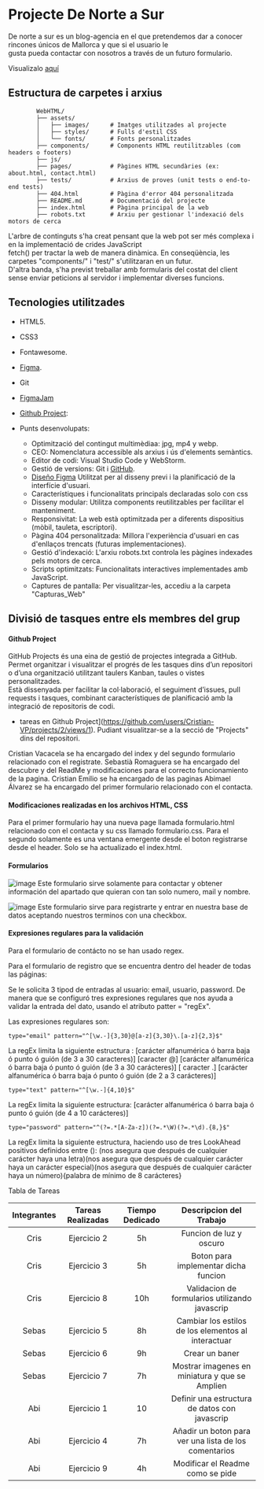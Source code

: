 # Projecte De Norte a Sur

De norte a sur es un blog-agencia en el que pretendemos dar a conocer rincones únicos de Mallorca y que si el usuario le    
gusta pueda contactar con nosotros a través de un futuro formulario.

Visualizalo [aquí](https://cristian-vp.github.io/WebHTML/)

## Estructura de carpetes i arxius

            WebHTML/
            ├── assets/
            │   ├── images/      # Imatges utilitzades al projecte
            │   ├── styles/      # Fulls d'estil CSS
            │   └── fonts/       # Fonts personalitzades
            ├── components/      # Components HTML reutilitzables (com headers o footers)
            ├── js/              
            ├── pages/           # Pàgines HTML secundàries (ex: about.html, contact.html)
            ├── tests/           # Arxius de proves (unit tests o end-to-end tests)
            ├── 404.html         # Pàgina d'error 404 personalitzada
            ├── README.md        # Documentació del projecte
            ├── index.html       # Pàgina principal de la web
            ├── robots.txt       # Arxiu per gestionar l'indexació dels motors de cerca


L'arbre de continguts s'ha creat pensant que la web pot ser més complexa i en la implementació de crides JavaScript   
fetch() per tractar la web de manera dinàmica. En conseqüència, les carpetes "components/" i "test/" s'utilitzaran en un futur.    
D'altra banda, s'ha previst treballar amb formularis del costat del client sense enviar peticions al servidor i implementar diverses funcions.

## Tecnologies utilitzades

- HTML5.
- CSS3
- Fontawesome.
- [Figma]().
- Git 
- [FigmaJam](https://www.figma.com/board/SESONxPTn5YdZtHixlLXtg/norte-sur?node-id=0-1&t=cgnwzLbNbRMMFJXh-1)
- [Github Project](https://github.com/users/Cristian-VP/projects/2/views/1): 

- Punts desenvolupats:   
    - Optimització del contingut multimèdiaa: jpg, mp4 y webp.   
    - CEO: Nomenclatura accessible als arxius i ús d'elements semàntics.
    - Editor de codi: Visual Studio Code y WebStorm.
    - Gestió de versions: Git i [GitHub](https://github.com/Cristian-VP/WebHTML).
    - [Diseño Figma](https://www.figma.com/design/clucBBUsDKtfFqQ8IJJ4SW/WebPage?node-id=17-268&t=amMXRVozG83aVxDi-1) Utilitzat per al disseny previ i la planificació de la interfície d'usuari.
    - Característiques i funcionalitats principals declaradas solo con css
    - Disseny modular: Utilitza components reutilitzables per facilitar el manteniment.
    - Responsivitat: La web està optimitzada per a diferents dispositius (mòbil, tauleta, escriptori).
    - Pàgina 404 personalitzada: Millora l'experiència d'usuari en cas d'enllaços trencats (futuras implementaciones).
    -  Gestió d'indexació: L'arxiu robots.txt controla les pàgines indexades pels motors de cerca.
    -  Scripts optimitzats: Funcionalitats interactives implementades amb JavaScript.
    -  Captures de pantalla: Per visualitzar-les, accediu a la carpeta "Capturas_Web"


    
## Divisió de tasques entre els membres del grup

#### Github Project

GitHub Projects és una eina de gestió de projectes integrada a GitHub. Permet organitzar i visualitzar el progrés de les tasques dins d’un repositori o d’una organització utilitzant taulers Kanban, taules o vistes personalitzades.    
Està dissenyada per facilitar la col·laboració, el seguiment d’issues, pull requests i tasques, combinant característiques de planificació amb la integració de repositoris de codi.

 - tareas en Github Project](https://github.com/users/Cristian-VP/projects/2/views/1). Pudiant visualitzar-se a la secció de "Projects" dins del repositori.

 Cristian Vacacela se ha encargado del index y del segundo formulario relacionado con el registrate.
 Sebastià Romaguera se ha encargado del descubre y del ReadMe y modificaciones para el correcto funcionamiento de la pagina.
 Cristian Emilio se ha encargado de las paginas
 Abimael Álvarez se ha encargado del primer formulario relacionado con el contacta.

 #### Modificaciones realizadas en los archivos HTML, CSS
 Para el primer formulario hay una nueva page llamada formulario.html relacionado con el contacta y su css llamado formulario.css.
 Para el segundo solamente es una ventana emergente desde el boton registrarse desde el header. Solo se ha actualizado el index.html.

 #### Formularios
 ![image](https://github.com/user-attachments/assets/0f6f06cc-141e-4c07-9ddb-15c89d7e439d)
 Este formulario sirve solamente para contactar y obtener información del apartado que quieran con tan solo numero, mail y nombre.

![image](https://github.com/user-attachments/assets/f8f75558-928e-46c4-b40d-b33c87b2da3d)
 Este formulario sirve para registrarte y entrar en nuestra base de datos aceptando nuestros terminos con una checkbox.


 #### Expresiones regulares para la validación
Para el formulario de contácto no se han usado regex.

Para el formulario de registro que se encuentra dentro del header de todas las páginas:

Se le solicita 3 tipod de entradas al usuario: email, usuario, password. De manera que se configuró tres expresiones regulares que nos ayuda a validar la entrada del dato, usando el atributo patter = "regEx". 

Las expresiones regulares son:          

    type="email" pattern="^[\w.-]{3,30}@[a-z]{3,30}\.[a-z]{2,3}$"       
    
La regEx limita la siguiente estructura : [carácter alfanumérica ó barra baja ó punto ó guión (de 3 a 30 caracteres)] [caracter @] [carácter alfanumérica ó barra baja ó punto ó guión (de 3 a 30 carácteres)]  [ caracter .] [carácter alfanumérica ó barra baja ó punto ó guión (de 2 a 3 carácteres)]       

    type="text" pattern="^[\w.-]{4,10}$"        

La regEx limita la siguiente estructura: [carácter alfanumérica ó barra baja ó punto ó guión (de 4 a 10 carácteres)]        
    
    type="password" pattern="^(?=.*[A-Za-z])(?=.*\W)(?=.*\d).{8,}$"

La regEx limita la siguiente estructura, haciendo uso de tres LookAhead positivos definidos entre (): (nos asegura que después de cualquier carácter haya una letra)(nos asegura que después de cualquier carácter haya un carácter especial)(nos asegura que después de cualquier carácter haya un número){palabra de mínimo de 8 carácteres}


Tabla de Tareas

| Integrantes | Tareas Realizadas | Tiempo Dedicado | Descripcion del Trabajo                               |
|:-----------:|:-----------------:|:---------------:|:-----------------------------------------------------:|
| Cris        | Ejercicio 2       | 5h              | Funcion de luz y oscuro                               |
| Cris        | Ejercicio 3       | 5h              | Boton para implementar dicha funcion                  |
| Cris        | Ejercicio 8       | 10h             | Validacion de formularios utilizando javascrip        |
| Sebas       | Ejercicio 5       | 8h              | Cambiar los estilos de los elementos al interactuar   |
| Sebas       | Ejercicio 6       | 9h              | Crear un baner                                        |
| Sebas       | Ejercicio 7       | 7h              | Mostrar imagenes en miniatura y que se Amplien        |
| Abi         | Ejercicio 1       | 10              | Definir una estructura de datos con javascrip         |
| Abi         | Ejercicio 4       | 7h              | Añadir un boton para ver una lista de los comentarios |
| Abi         | Ejercicio 9       | 4h              | Modificar el Readme como se pide                      |